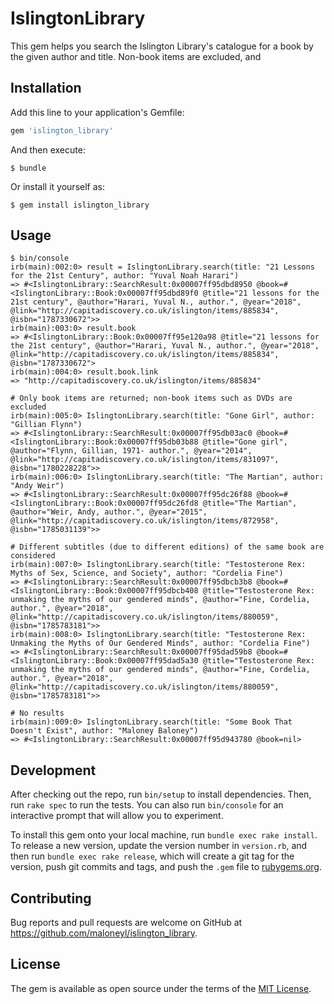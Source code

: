 # IslingtonLibrary

This gem helps you search the Islington Library's catalogue for a book by the given author and title. Non-book items are excluded, and

## Installation

Add this line to your application's Gemfile:

```ruby
gem 'islington_library'
```

And then execute:

    $ bundle

Or install it yourself as:

    $ gem install islington_library

## Usage

```
$ bin/console
irb(main):002:0> result = IslingtonLibrary.search(title: "21 Lessons for the 21st Century", author: "Yuval Noah Harari")
=> #<IslingtonLibrary::SearchResult:0x00007ff95dbd8950 @book=#<IslingtonLibrary::Book:0x00007ff95dbd89f0 @title="21 lessons for the 21st century", @author="Harari, Yuval N., author.", @year="2018", @link="http://capitadiscovery.co.uk/islington/items/885834", @isbn="1787330672">>
irb(main):003:0> result.book
=> #<IslingtonLibrary::Book:0x00007ff95e120a98 @title="21 lessons for the 21st century", @author="Harari, Yuval N., author.", @year="2018", @link="http://capitadiscovery.co.uk/islington/items/885834", @isbn="1787330672">
irb(main):004:0> result.book.link
=> "http://capitadiscovery.co.uk/islington/items/885834"

# Only book items are returned; non-book items such as DVDs are excluded
irb(main):005:0> IslingtonLibrary.search(title: "Gone Girl", author: "Gillian Flynn")
=> #<IslingtonLibrary::SearchResult:0x00007ff95db03ac0 @book=#<IslingtonLibrary::Book:0x00007ff95db03b88 @title="Gone girl", @author="Flynn, Gillian, 1971- author.", @year="2014", @link="http://capitadiscovery.co.uk/islington/items/831097", @isbn="1780228228">>
irb(main):006:0> IslingtonLibrary.search(title: "The Martian", author: "Andy Weir")
=> #<IslingtonLibrary::SearchResult:0x00007ff95dc26f88 @book=#<IslingtonLibrary::Book:0x00007ff95dc26fd8 @title="The Martian", @author="Weir, Andy, author.", @year="2015", @link="http://capitadiscovery.co.uk/islington/items/872958", @isbn="1785031139">>

# Different subtitles (due to different editions) of the same book are considered
irb(main):007:0> IslingtonLibrary.search(title: "Testosterone Rex: Myths of Sex, Science, and Society", author: "Cordelia Fine")
=> #<IslingtonLibrary::SearchResult:0x00007ff95dbcb3b8 @book=#<IslingtonLibrary::Book:0x00007ff95dbcb408 @title="Testosterone Rex: unmaking the myths of our gendered minds", @author="Fine, Cordelia, author.", @year="2018", @link="http://capitadiscovery.co.uk/islington/items/880059", @isbn="1785783181">>
irb(main):008:0> IslingtonLibrary.search(title: "Testosterone Rex: Unmaking the Myths of Our Gendered Minds", author: "Cordelia Fine")
=> #<IslingtonLibrary::SearchResult:0x00007ff95dad59b8 @book=#<IslingtonLibrary::Book:0x00007ff95dad5a30 @title="Testosterone Rex: unmaking the myths of our gendered minds", @author="Fine, Cordelia, author.", @year="2018", @link="http://capitadiscovery.co.uk/islington/items/880059", @isbn="1785783181">>

# No results
irb(main):009:0> IslingtonLibrary.search(title: "Some Book That Doesn't Exist", author: "Maloney Baloney")
=> #<IslingtonLibrary::SearchResult:0x00007ff95d943780 @book=nil>
```

## Development

After checking out the repo, run `bin/setup` to install dependencies. Then, run `rake spec` to run the tests. You can also run `bin/console` for an interactive prompt that will allow you to experiment.

To install this gem onto your local machine, run `bundle exec rake install`. To release a new version, update the version number in `version.rb`, and then run `bundle exec rake release`, which will create a git tag for the version, push git commits and tags, and push the `.gem` file to [rubygems.org](https://rubygems.org).

## Contributing

Bug reports and pull requests are welcome on GitHub at https://github.com/maloneyl/islington_library.

## License

The gem is available as open source under the terms of the [MIT License](https://opensource.org/licenses/MIT).

